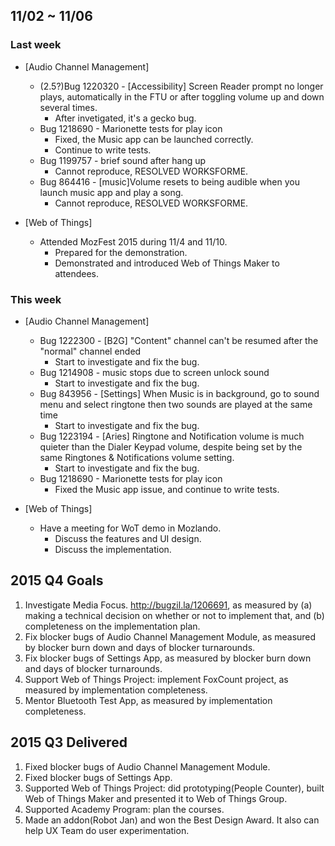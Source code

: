 ## 11/02 ~ 11/06 ##

### Last week
* [Audio Channel Management]
  - (2.5?)Bug 1220320 - [Accessibility] Screen Reader prompt no longer plays, automatically in the FTU or after toggling volume up and down several times.
    - After invetigated, it's a gecko bug.
  - Bug 1218690 - Marionette tests for play icon
    - Fixed, the Music app can be launched correctly.
    - Continue to write tests.
  - Bug 1199757 - brief sound after hang up
    - Cannot reproduce, RESOLVED WORKSFORME.
  - Bug 864416 - [music]Volume resets to being audible when you launch music app and play a song.
    - Cannot reproduce, RESOLVED WORKSFORME.

* [Web of Things]
  - Attended MozFest 2015 during 11/4 and 11/10.
    - Prepared for the demonstration.
    - Demonstrated and introduced Web of Things Maker to attendees.

### This week
* [Audio Channel Management]
  - Bug 1222300 - [B2G] "Content" channel can't be resumed after the "normal" channel ended
    - Start to investigate and fix the bug.
  - Bug 1214908 - music stops due to screen unlock sound
    - Start to investigate and fix the bug.
  - Bug 843956 - [Settings] When Music is in background, go to sound menu and select ringtone then two sounds are played at the same time
    - Start to investigate and fix the bug.
  - Bug 1223194 - [Aries] Ringtone and Notification volume is much quieter than the Dialer Keypad volume, despite being set by the same Ringtones & Notifications volume setting.
    - Start to investigate and fix the bug.
  - Bug 1218690 - Marionette tests for play icon
    - Fixed the Music app issue, and continue to write tests.

* [Web of Things]
  - Have a meeting for WoT demo in Mozlando.
    - Discuss the features and UI design.
    - Discuss the implementation.

## 2015 Q4 Goals
1. Investigate Media Focus. http://bugzil.la/1206691, as measured by (a) making a technical decision on whether or not to implement that, and (b) completeness on the implementation plan.
2. Fix blocker bugs of Audio Channel Management Module, as measured by blocker burn down and days of blocker turnarounds.
3. Fix blocker bugs of Settings App, as measured by blocker burn down and days of blocker turnarounds.
4. Support Web of Things Project: implement FoxCount project, as measured by implementation completeness.
5. Mentor Bluetooth Test App, as measured by implementation completeness.

## 2015 Q3 Delivered
1. Fixed blocker bugs of Audio Channel Management Module.
2. Fixed blocker bugs of Settings App.
3. Supported Web of Things Project: did prototyping(People Counter), built Web of Things Maker and presented it to Web of Things Group.
4. Supported Academy Program: plan the courses.
5. Made an addon(Robot Jan) and won the Best Design Award. It also can help UX Team do user experimentation.

